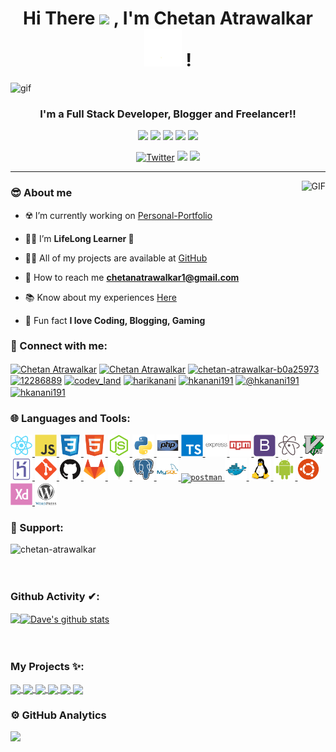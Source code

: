 <h1 align="center"> Hi There <img src="https://emojis.slackmojis.com/emojis/images/1531849430/4246/blob-sunglasses.gif?1531849430" width="28"/> , I'm Chetan Atrawalkar <img src="https://github.com/Kathryn-Jie/Kathryn-Jie/blob/main/wave.gif" width="60px"/> ! </h1>
<!--<img src="https://raw.githubusercontent.com/halfrost/halfrost/master/icons/header_.png"/>-->
<img alt="gif" src="https://res.cloudinary.com/chetan-ca/image/upload/v1628851367/Webdev_Coder_uddnej.gif"/>
<h3 align="center">I'm a Full Stack Developer, Blogger and Freelancer!!</h3>

<p align="center">
    <a href="https://github.com/ChetanAtrawalkarCA/"><img src="https://img.shields.io/github/followers/ChetanAtrawalkarCA?color=%234CC61E&label=GitHub%20Followers%20%3A"/></a>
    <a href="https://github.com/ChetanAtrawalkarCA?tab=repositories"><img src="https://badges.frapsoft.com/os/v2/open-source.svg?v=103"/></a>
    <a href="mailto:chetanatrawalkar1@gmail.com?subject=[GitHub]%20🔥%20Ask%20me%20anything&body=Hello%20Chetan :wave:,%2C%0A%0AI am%20sending%20you%20this%20mail%20after%20seeing%20your%20GitHub profile%20to..."><img src="https://img.shields.io/badge/Ask%20me-anything-1abc9c.svg"/></a>
    <img src="https://img.shields.io/badge/Os-Debian-a80030"/>
    <img src="https://camo.githubusercontent.com/c1a01ddb58e7b6923314da9ad1142f993a25ffc8d31183bc1ffe66ea386697af/68747470733a2f2f696d672e736869656c64732e696f2f62616467652f666f6375732d46756c6c537461636b2d627269676874677265656e" />
  </p>


<p align="center"> 
    <a href="https://twitter.com/DenverCoder1"><img alt="Twitter" title="Twitter" src="https://img.shields.io/badge/-Twitter-1DA1F2?style=for-the-badge&logo=twitter&logoColor=white"/></a>
<!-- <a href="https://twitter.com/ChetuAtrawalkar" target="blank"><img src="https://img.shields.io/twitter/follow/ChetuAtrawalkar?logo=twitter&style=for-the-badge&logo=twitter&logoColor=white" alt="ChetuAtrawalkar" /></a> -->
<a href="https://www.linkedin.com/in/chetan-atrawalkar-b0a25973"><img src="https://img.shields.io/badge/-chetan%20atrawalkar-0077B5?style=for-the-badge&logo=Linkedin&logoColor=white"/></a>
    <a href="https://instagram.com/codev_land"><img src="https://img.shields.io/badge/Codev_Land-%23E4405F.svg?&style=for-the-badge&logo=instagram&logoColor=white"/></a>
<!--<a href="https://harikanani.github.io/" target="_blank"><img src="https://img.shields.io/website?label=harikanani.github.io&style=for-the-badge&up_color=9FEF00&url=https%3A%2F%2Fharikanani.github.io" alt="harikanani.github.io" /></a> -->
</p>

<hr>
<!--<img width="50%" align="right" alt="Github Image" src="https://raw.githubusercontent.com/onimur/.github/master/.resources/git-header.svg" />-->
 <img align="right" alt="GIF" src="https://i.pinimg.com/originals/e4/26/70/e426702edf874b181aced1e2fa5c6cde.gif" />
<h3> 😎 About me </h3>

- ☢️ I’m currently working on [Personal-Portfolio](https://github.com/ChetanAtrawalkarCA/Personal-Portfolio)

- 👨‍🎓 I’m **LifeLong Learner 🤪**

- 🧑‍💻 All of my projects are available at [GitHub](https://github.com/ChetanAtrawalkarCA/)

- 📧 How to reach me **chetanatrawalkar1@gmail.com**

- 📚 Know about my experiences [Here](https://www.linkedin.com/in/chetan-atrawalkar-b0a25973/)

- 💠 Fun fact **I love Coding, Blogging, Gaming**

<!--<h3> 🏆 Badges </h3>

<a href='https://archiveprogram.github.com/'><img src='https://raw.githubusercontent.com/acervenky/animated-github-badges/master/assets/acbadge.gif' width='40' height='40'></a> <a href='https://docs.github.com/en/developers'><img src='https://raw.githubusercontent.com/acervenky/animated-github-badges/master/assets/devbadge.gif' width='40' height='40'></a> <a href='https://github.com/pricing'><img src='https://raw.githubusercontent.com/acervenky/animated-github-badges/master/assets/pro.gif' width='40' height='40'></a> -->

<h3 align="left"> 🤝 Connect with me:</h3>
<p align="left">
<a href="https://dev.to/chetan_atrawalkar" target="blank"><img align="center" src="https://cdn.jsdelivr.net/npm/simple-icons@3.0.1/icons/dev-dot-to.svg" alt="Chetan Atrawalkar" height="30" width="40" /></a>
<a href="https://twitter.com/ChetuAtrawalkar" target="blank"><img align="center" src="https://cdn.jsdelivr.net/npm/simple-icons@3.0.1/icons/twitter.svg" alt="Chetan Atrawalkar" height="30" width="40" /></a>
<a href="https://www.linkedin.com/in/chetan-atrawalkar-b0a25973/" target="blank"><img align="center" src="https://cdn.jsdelivr.net/npm/simple-icons@3.0.1/icons/linkedin.svg" alt="chetan-atrawalkar-b0a25973" height="30" width="40" /></a>
<a href="https://stackoverflow.com/users/12286889" target="blank"><img align="center" src="https://cdn.jsdelivr.net/npm/simple-icons@3.0.1/icons/stackoverflow.svg" alt="12286889" height="30" width="40" /></a>
<a href="https://instagram.com/codev_land" target="blank"><img align="center" src="https://cdn.jsdelivr.net/npm/simple-icons@3.0.1/icons/instagram.svg" alt="codev_land" height="30" width="40" /></a>
<a href="https://www.codechef.com/users/harikanani" target="blank"><img align="center" src="https://cdn.jsdelivr.net/npm/simple-icons@3.1.0/icons/codechef.svg" alt="harikanani" height="30" width="40" /></a>
<a href="https://www.hackerrank.com/hkanani191" target="blank"><img align="center" src="https://cdn.jsdelivr.net/npm/simple-icons@3.0.1/icons/hackerrank.svg" alt="hkanani191" height="30" width="40" /></a>
<a href="https://www.hackerearth.com/@hkanani191" target="blank"><img align="center" src="https://cdn.jsdelivr.net/npm/simple-icons@3.0.1/icons/hackerearth.svg" alt="@hkanani191" height="30" width="40" /></a>
<a href="https://auth.geeksforgeeks.org/user/hkanani191" target="blank"><img align="center" src="https://cdn.jsdelivr.net/npm/simple-icons@3.0.1/icons/geeksforgeeks.svg" alt="hkanani191" height="30" width="40" /></a>
</p>

<h3 align="left">🌐 Languages and Tools:</h3>
<p align="left">
     <a href="https://reactjs.org/" target="_blank"> 
        <code><img src="https://raw.githubusercontent.com/devicons/devicon/2809b567852a4648062a2d3e7c1c531367458c0b/icons/react/react-original.svg" alt="ReactJS" width="35" height="35"/></code> 
    </a> 
    <a href="https://www.javascript.com/" target="_blank"> 
        <code><img src="https://raw.githubusercontent.com/devicons/devicon/2809b567852a4648062a2d3e7c1c531367458c0b/icons/javascript/javascript-original.svg" alt="JavaScript" width="35" height="35"/></code> 
    </a> 
     <a href="https://devdocs.io/css/" target="_blank"> 
        <code><img src="https://raw.githubusercontent.com/devicons/devicon/2809b567852a4648062a2d3e7c1c531367458c0b/icons/css3/css3-original.svg" alt="css" width="35" height="35"/></code> 
    </a>
     <a href="https://devdocs.io/html/" target="_blank"> 
        <code><img src="https://raw.githubusercontent.com/devicons/devicon/2809b567852a4648062a2d3e7c1c531367458c0b/icons/html5/html5-original.svg" alt="html" width="35" height="35"/></code> 
    </a>
     <a href="https://nodejs.org/" target="_blank"> 
        <code><img src="https://raw.githubusercontent.com/devicons/devicon/2809b567852a4648062a2d3e7c1c531367458c0b/icons/nodejs/nodejs-original.svg" alt="NodeJS" width="35" height="35"/></code> 
    </a> 
    <a href="https://www.python.org/" target="_blank"> 
        <code><img src="https://raw.githubusercontent.com/devicons/devicon/2809b567852a4648062a2d3e7c1c531367458c0b/icons/python/python-original.svg" alt="python" width="35" height="35"/></code> 
    </a> 
    <a href="https://www.php.net/" target="_blank"> 
        <code><img src="https://raw.githubusercontent.com/devicons/devicon/2809b567852a4648062a2d3e7c1c531367458c0b/icons/php/php-original.svg" alt="PHP" width="35" height="35"/></code> 
    </a> 
    <a href="https://www.typescriptlang.org/" target="_blank"> 
        <code><img src="https://raw.githubusercontent.com/devicons/devicon/2809b567852a4648062a2d3e7c1c531367458c0b/icons/typescript/typescript-original.svg" alt="Type Script" width="35" height="35"/></code> 
    </a> 
<a href="https://www.npmjs.com/package/express" target="_blank"> 
        <code><img src="https://raw.githubusercontent.com/devicons/devicon/2809b567852a4648062a2d3e7c1c531367458c0b/icons/express/express-original-wordmark.svg" alt="Express JS" width="35" height="35"/></code> 
    </a> 
        <a href="https://www.npmjs.com/" target="_blank"> 
        <code><img src="https://raw.githubusercontent.com/devicons/devicon/2809b567852a4648062a2d3e7c1c531367458c0b/icons/npm/npm-original-wordmark.svg" alt="NPM" width="35" height="35"/></code> 
    </a>  
<!--     <a href="https://flutter.dev/" target="_blank"> 
        <code><img src="https://raw.githubusercontent.com/devicons/devicon/2809b567852a4648062a2d3e7c1c531367458c0b/icons/flutter/flutter-original.svg" alt="flutter" width="35" height="35"/></code> 
    </a> -->
    <a href="https://getbootstrap.com/" target="_blank"> 
        <code><img src="https://raw.githubusercontent.com/devicons/devicon/2809b567852a4648062a2d3e7c1c531367458c0b/icons/bootstrap/bootstrap-plain.svg" alt="bootsrap" width="35" height="35"/></code> 
    </a>   
<!--     <a href="https://flask.palletsprojects.com/en/1.1.x/" target="_blank"> 
        <code><img src="https://raw.githubusercontent.com/devicons/devicon/2809b567852a4648062a2d3e7c1c531367458c0b/icons/flask/flask-original.svg" alt="flask" width="35" height="35"/></code> 
    </a>  -->
    <a href="https://atom.io/" target="_blank"> 
        <code><img src="https://raw.githubusercontent.com/devicons/devicon/2809b567852a4648062a2d3e7c1c531367458c0b/icons/atom/atom-original.svg" alt="atom" width="35" height="35"/></code> 
    </a>
    <a href="https://www.vim.org/" target="_blank"> 
        <code><img src="https://raw.githubusercontent.com/devicons/devicon/2809b567852a4648062a2d3e7c1c531367458c0b/icons/vim/vim-original.svg" alt="vim" width="35" height="35"/></code> 
    </a> 
    <a href="https://www.heroku.com/" target="_blank"> 
        <code><img src="https://raw.githubusercontent.com/devicons/devicon/2809b567852a4648062a2d3e7c1c531367458c0b/icons/heroku/heroku-original.svg" alt="heroku" width="35" height="35"/></code> 
    </a> 
    <a href="https://git-scm.com/" target="_blank"> 
        <code><img src="https://raw.githubusercontent.com/devicons/devicon/2809b567852a4648062a2d3e7c1c531367458c0b/icons/git/git-original.svg" alt="git" width="35" height="35"/></code> 
    </a> 
    <a href="https://github.com/" target="_blank"> 
        <code><img src="https://raw.githubusercontent.com/devicons/devicon/2809b567852a4648062a2d3e7c1c531367458c0b/icons/github/github-original.svg" alt="github" width="35" height="35"/></code> 
    </a> 
<!--     <a href="https://bitbucket.org/" target="_blank"> 
        <code><img src="https://raw.githubusercontent.com/devicons/devicon/2809b567852a4648062a2d3e7c1c531367458c0b/icons/bitbucket/bitbucket-original-wordmark.svg" alt="BitBucket" width="35" height="35"/></code> 
    </a>  -->
    <a href="https://gitlab.org/" target="_blank"> 
        <code><img src="https://raw.githubusercontent.com/devicons/devicon/2809b567852a4648062a2d3e7c1c531367458c0b/icons/gitlab/gitlab-original.svg" alt="BitBucket" width="35" height="35"/></code> 
    </a> 
    <a href="https://www.mongodb.com/" target="_blank"> 
        <code><img src="https://raw.githubusercontent.com/devicons/devicon/2809b567852a4648062a2d3e7c1c531367458c0b/icons/mongodb/mongodb-original.svg" alt="mongodb" width="35" height="35"/></code> 
    </a> 
    <a href="https://www.postgresql.org/" target="_blank"> 
        <code><img src="https://raw.githubusercontent.com/devicons/devicon/2809b567852a4648062a2d3e7c1c531367458c0b/icons/postgresql/postgresql-original.svg" alt="PostgreSQL" width="35" height="35"/></code> 
    </a> 
    <a href="https://www.mysql.com/" target="_blank"> 
        <code><img src="https://raw.githubusercontent.com/devicons/devicon/2809b567852a4648062a2d3e7c1c531367458c0b/icons/mysql/mysql-original-wordmark.svg" alt="mysql" width="35" height="35"/></code> 
    </a> 
<!--     <a href="https://www.nginx.com/" target="_blank"> 
        <code><img src="https://raw.githubusercontent.com/devicons/devicon/2809b567852a4648062a2d3e7c1c531367458c0b/icons/nginx/nginx-original.svg" alt="nginx" width="35" height="35"/></code> 
    </a>  -->
    <a href="https://postman.com" target="_blank"> 
        <code><img src="https://www.vectorlogo.zone/logos/getpostman/getpostman-icon.svg"" alt="postman" width="35" height="35"/></code> 
    </a> 
    <a href="https://docker.com" target="_blank"> 
        <code><img src="https://raw.githubusercontent.com/devicons/devicon/2809b567852a4648062a2d3e7c1c531367458c0b/icons/docker/docker-original.svg" alt="Docker" width="35" height="35"/></code> 
    </a> 
    <a href="https://www.linux.org/" target="_blank"> 
        <code><img src="https://raw.githubusercontent.com/devicons/devicon/2809b567852a4648062a2d3e7c1c531367458c0b/icons/linux/linux-original.svg" alt="linux" width="35" height="35"/></code> 
    </a>
    <a href="https://www.android.com/" target="_blank"> 
        <code><img src="https://raw.githubusercontent.com/devicons/devicon/2809b567852a4648062a2d3e7c1c531367458c0b/icons/android/android-original.svg" alt="android" width="35" height="35"/></code> 
    </a>
    <a href="https://ubuntu.com/" target="_blank"> 
        <code><img src="https://raw.githubusercontent.com/devicons/devicon/2809b567852a4648062a2d3e7c1c531367458c0b/icons/ubuntu/ubuntu-plain.svg" alt="ubuntu" width="35" height="35"/></code> 
    </a>
    <a href="https://www.adobe.com/products/xd.html" target="_blank"> 
        <code><img src="https://raw.githubusercontent.com/devicons/devicon/2809b567852a4648062a2d3e7c1c531367458c0b/icons/xd/xd-plain.svg" alt="Adobe XD" width="35" height="35"/></code> 
    </a>
    <a href="https://www.wordpress.org/" target="_blank"> 
        <code><img src="https://raw.githubusercontent.com/devicons/devicon/2809b567852a4648062a2d3e7c1c531367458c0b/icons/wordpress/wordpress-original.svg" alt="Wordpress" width="35" height="35"/></code> 
    </a>
</p>


<h3 align="left"> 🧡 Support:</h3>
<p><a href="https://www.buymeacoffee.com/chetan.ca"> <img align="left" src="https://cdn.buymeacoffee.com/buttons/v2/default-yellow.png" height="50" width="210" alt="chetan-atrawalkar" /></a></p><br><br><br>

### Github Activity ✔:

<a href="https://github.com/ChetanAtrawalkarCA">
  <img align="left" src="https://github-readme-stats.vercel.app/api/top-langs/?username=ChetanAtrawalkarCA&theme=radical" />
  </a>

<a href="https://github.com/ChetanAtrawalkarCA">
 <img align="center" src="https://github-readme-stats.vercel.app/api?username=ChetanAtrawalkarCA&show_icons=true&theme=radical&line_height=27" alt="Dave's github stats"/>
</a>

<br/>
<br/>
<br/>

### My Projects ✨:
  
<a href="https://github.com/Davekibh/Background-generator">
  <img align="center" src="https://github-readme-stats.vercel.app/api/pin/?username=Davekibh&repo=Background-generator&theme=radical" />
</a>

<a href="https://github.com/Davekibh/robofriends">
 <img align="center" src="https://github-readme-stats.vercel.app/api/pin/?username=Davekibh&repo=robofriends&theme=radical" />
</a>

<a href="https://github.com/Davekibh/Picture-Sharing-app">
  <img align="center" src="https://github-readme-stats.vercel.app/api/pin/?username=Davekibh&repo=Picture-Sharing-app&theme=radical" />
</a>

<a href="https://github.com/Davekibh/Chat-app">
 <img align="center" src="https://github-readme-stats.vercel.app/api/pin/?username=Davekibh&repo=Chat-app&theme=radical" />
</a>

<a href="https://github.com/Davekibh/Quiz-App">
 <img align="center" src="https://github-readme-stats.vercel.app/api/pin/?username=Davekibh&repo=Quiz-App&theme=radical" />
</a>

<a href="https://github.com/Davekibh/Quiz-Admin-App">
 <img align="center" src="https://github-readme-stats.vercel.app/api/pin/?username=Davekibh&repo=Quiz-Admin-App&theme=radical" />
</a>

<h3> ⚙️  GitHub Analytics </h3>
<img src="https://activity-graph.herokuapp.com/graph?username=ChetanAtrawalkarCA&show_icons=true&count_private=true&area=true&&color=333333&line=ABD6DFFF&point=89ABE3FF&hide_border=true" />
